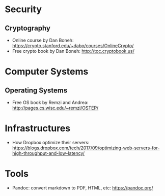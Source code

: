 # Security

## Cryptography

- Online course by Dan Boneh: https://crypto.stanford.edu/~dabo/courses/OnlineCrypto/
- Free crypto book by Dan Boneh: http://toc.cryptobook.us/

# Computer Systems

## Operating Systems

- Free OS book by Remzi and Andrea: http://pages.cs.wisc.edu/~remzi/OSTEP/ 


# Infrastructures

- How Dropbox optimize their servers: https://blogs.dropbox.com/tech/2017/09/optimizing-web-servers-for-high-throughput-and-low-latency/ 

# Tools

- Pandoc: convert markdown to PDF, HTML, etc: https://pandoc.org/ 